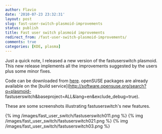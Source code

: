 ```yaml
---
author: Flavio
date: '2010-07-23 23:32:31'
layout: post
slug: fast-user-switch-plasmoid-improvements
status: publish
title: Fast user switch plasmoid improvements
redirect_from: /fast-user-switch-plasmoid-improvements/
comments: true
categories: [KDE, plasma]
---
```


Just a quick note, I released a new version of the fastuserswitch plasmoid.
This new release implements all the improvements suggested by the users plus
some minor fixes.

Code can be downloaded from [here](http://gitorious.org/fast_user_switch).
openSUSE packages are already available on the [build
service](http://software.opensuse.org/search?q=plasmoid-
fastuserswitch&baseproject=ALL&lang=en&exclude_debug=true).

These are some screenshots illustrating fastuserswitch's new features.


{% img /images/fast_user_switch/fastuserswitch011.png %}
{% img /images/fast_user_switch/fastuserswitch021.png %}
{% img /images/fast_user_switch/fastuserswitch03.png %}
